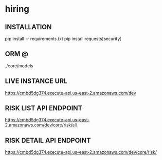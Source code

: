 # hiring

## INSTALLATION
pip install -r requirements.txt
pip install requests[security]

## ORM @
./core/models


## LIVE INSTANCE URL
https://cmbd5dg374.execute-api.us-east-2.amazonaws.com/dev

## RISK LIST API ENDPOINT
https://cmbd5dg374.execute-api.us-east-2.amazonaws.com/dev/core/risk/all

## RISK DETAIL API ENDPOINT
https://cmbd5dg374.execute-api.us-east-2.amazonaws.com/dev/core/risk/<risk-id>